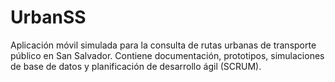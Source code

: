# UrbanSS
Aplicación móvil simulada para la consulta de rutas urbanas de transporte público en San Salvador. Contiene documentación, prototipos, simulaciones de base de datos y planificación de desarrollo ágil (SCRUM).
